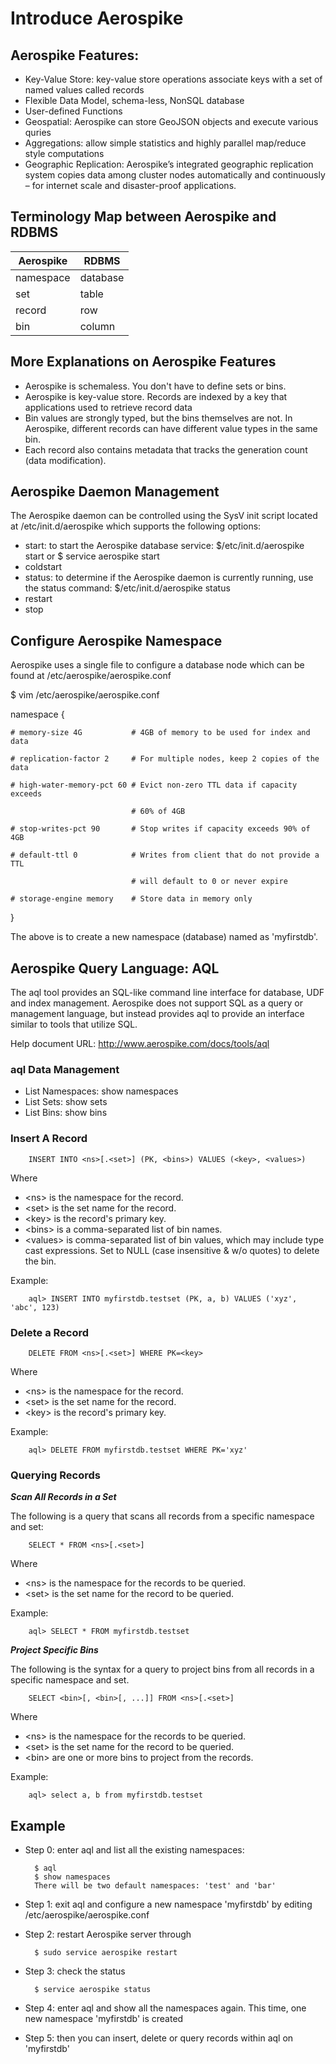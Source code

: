 # Introduce Aerospike

## Aerospike Features:
* Key-Value Store: key-value store operations associate keys with a set of named values called records
* Flexible Data Model, schema-less, NonSQL database
* User-defined Functions
* Geospatial: Aerospike can store GeoJSON objects and execute various quries
* Aggregations: allow simple statistics and highly parallel map/reduce style computations
* Geographic Replication: Aerospike’s integrated geographic replication system copies data among cluster nodes automatically and continuously – for internet scale and disaster-proof applications.

## Terminology Map between Aerospike and RDBMS

|Aerospike|RDBMS|
|---------|-----|
|namespace|database|
|set      |table   |
|record   |row     |
|bin      |column  |

## More Explanations on Aerospike Features
* Aerospike is schemaless. You don't have to define sets or bins. 
* Aerospike is key-value store. Records are indexed by a key that applications used to retrieve record data
* Bin values are strongly typed, but the bins themselves are not. In Aerospike, different records can have different value types in the same bin. 
* Each record also contains metadata that tracks the generation count (data modification).

## Aerospike Daemon Management

The Aerospike daemon can be controlled using the SysV init script located at /etc/init.d/aerospike which supports the following options:

* start: to start the Aerospike database service: $/etc/init.d/aerospike start or $ service aerospike start
* coldstart
* status: to determine if the Aerospike daemon is currently running, use the status command: $/etc/init.d/aerospike status
* restart
* stop

## Configure Aerospike Namespace
Aerospike uses a single file to configure a database node which can be found at /etc/aerospike/aerospike.conf

$ vim /etc/aerospike/aerospike.conf

namespace <myfirstdb> {

    # memory-size 4G           # 4GB of memory to be used for index and data
    
    # replication-factor 2     # For multiple nodes, keep 2 copies of the data
    
    # high-water-memory-pct 60 # Evict non-zero TTL data if capacity exceeds
  
                               # 60% of 4GB
                               
    # stop-writes-pct 90       # Stop writes if capacity exceeds 90% of 4GB
    
    # default-ttl 0            # Writes from client that do not provide a TTL
    
                               # will default to 0 or never expire
                               
    # storage-engine memory    # Store data in memory only
}

The above is to create a new namespace (database) named as 'myfirstdb'.

## Aerospike Query Language: AQL
The aql tool provides an SQL-like command line interface for database, UDF and index management. Aerospike does not support SQL as a query or management language, but instead provides aql to provide an interface similar to tools that utilize SQL.

Help document URL: http://www.aerospike.com/docs/tools/aql

### aql Data Management
* List Namespaces: show namespaces
* List Sets: show sets
* List Bins: show bins

### Insert A Record

        INSERT INTO <ns>[.<set>] (PK, <bins>) VALUES (<key>, <values>)

Where 

- \<ns\> is the namespace for the record.
- \<set\> is the set name for the record.
- \<key\> is the record's primary key.
- \<bins\> is a comma-separated list of bin names.
- \<values\> is comma-separated list of bin values, which may include type cast expressions. Set to NULL (case insensitive & w/o quotes) to delete the bin.

Example:

        aql> INSERT INTO myfirstdb.testset (PK, a, b) VALUES ('xyz', 'abc', 123)

### Delete a Record

        DELETE FROM <ns>[.<set>] WHERE PK=<key>

Where

- \<ns\> is the namespace for the record.
- \<set\> is the set name for the record.
- \<key\> is the record's primary key.

Example:

        aql> DELETE FROM myfirstdb.testset WHERE PK='xyz'

### Querying Records

***Scan All Records in a Set***

The following is a query that scans all records from a specific namespace and set:

        SELECT * FROM <ns>[.<set>]
        
Where

- \<ns\> is the namespace for the records to be queried.
- \<set\> is the set name for the record to be queried.

Example:

        aql> SELECT * FROM myfirstdb.testset
    

***Project Specific Bins***

The following is the syntax for a query to project bins from all records in a specific namespace and set.

        SELECT <bin>[, <bin>[, ...]] FROM <ns>[.<set>]
        
Where

- \<ns\> is the namespace for the records to be queried.
- \<set\> is the set name for the record to be queried.
- \<bin\> are one or more bins to project from the records.

Example:

        aql> select a, b from myfirstdb.testset

## Example
* Step 0: enter aql and list all the existing namespaces: 

        $ aql
        $ show namespaces
        There will be two default namespaces: 'test' and 'bar'
* Step 1: exit aql and configure a new namespace 'myfirstdb' by editing /etc/aerospike/aerospike.conf
* Step 2: restart Aerospike server through

        $ sudo service aerospike restart
* Step 3: check the status

        $ service aerospike status
* Step 4: enter aql and show all the namespaces again. This time, one new namespace 'myfirstdb' is created
* Step 5: then you can insert, delete or query records within aql on 'myfirstdb'







